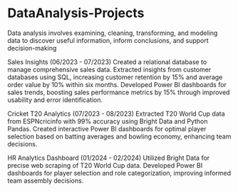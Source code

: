 # DataAnalysis-Projects
Data analysis involves examining, cleaning, transforming, and modeling data to discover useful information, inform conclusions, and support decision-making

Sales Insights (06/2023 - 07/2023)
Created a relational database to manage comprehensive sales data.
Extracted insights from customer databases using SQL, increasing customer retention by 15% and average order value by 10% within six months.
Developed Power BI dashboards for sales trends, boosting sales performance metrics by 15% through improved usability and error identification.

Cricket T20 Analytics (07/2023 - 08/2023)
Extracted T20 World Cup data from ESPNcricinfo with 99% accuracy using Bright Data and Python Pandas.
Created interactive Power BI dashboards for optimal player selection based on batting averages and bowling economy, enhancing team decisions.

HR Analytics Dashboard (01/2024 - 02/2024)
Utilized Bright Data for precise web scraping of T20 World Cup data.
Developed Power BI dashboards for player selection and role categorization, improving informed team assembly decisions.
